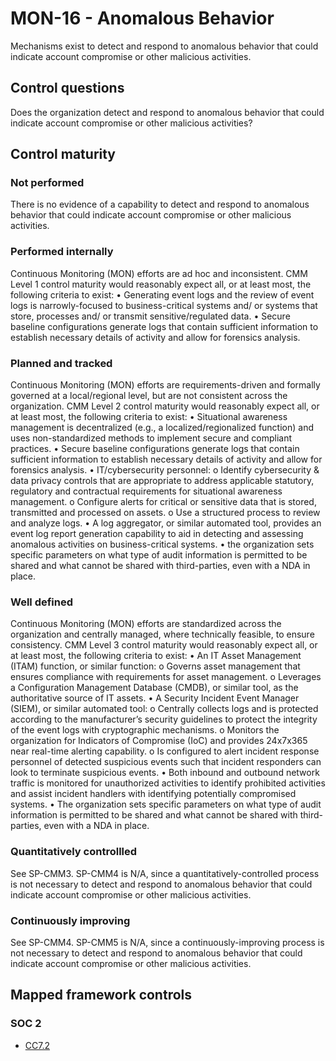 # MON-16 - Anomalous Behavior
Mechanisms exist to detect and respond to anomalous behavior that could indicate account compromise or other malicious activities.
## Control questions
Does the organization detect and respond to anomalous behavior that could indicate account compromise or other malicious activities?
## Control maturity
### Not performed
There is no evidence of a capability to detect and respond to anomalous behavior that could indicate account compromise or other malicious activities.
### Performed internally
Continuous Monitoring (MON) efforts are ad hoc and inconsistent. CMM Level 1 control maturity would reasonably expect all, or at least most, the following criteria to exist:
•	Generating event logs and the review of event logs is narrowly-focused to business-critical systems and/ or systems that store, processes and/ or transmit sensitive/regulated data.
•	Secure baseline configurations generate logs that contain sufficient information to establish necessary details of activity and allow for forensics analysis.
### Planned and tracked
Continuous Monitoring (MON) efforts are requirements-driven and formally governed at a local/regional level, but are not consistent across the organization. CMM Level 2 control maturity would reasonably expect all, or at least most, the following criteria to exist:
•	Situational awareness management is decentralized (e.g., a localized/regionalized function) and uses non-standardized methods to implement secure and compliant practices.
•	Secure baseline configurations generate logs that contain sufficient information to establish necessary details of activity and allow for forensics analysis.
•	IT/cybersecurity personnel:
o	Identify cybersecurity & data privacy controls that are appropriate to address applicable statutory, regulatory and contractual requirements for situational awareness management.
o	Configure alerts for critical or sensitive data that is stored, transmitted and processed on assets.
o	Use a structured process to review and analyze logs.
•	A log aggregator, or similar automated tool, provides an event log report generation capability to aid in detecting and assessing anomalous activities on business-critical systems. 
•	the organization sets specific parameters on what type of audit information is permitted to be shared and what cannot be shared with third-parties, even with a NDA in place.
### Well defined
Continuous Monitoring (MON) efforts are standardized across the organization and centrally managed, where technically feasible, to ensure consistency. CMM Level 3 control maturity would reasonably expect all, or at least most, the following criteria to exist:
•	An IT Asset Management (ITAM) function, or similar function:
o	Governs asset management that ensures compliance with requirements for asset management.
o	Leverages a Configuration Management Database (CMDB), or similar tool, as the authoritative source of IT assets.
•	A Security Incident Event Manager (SIEM), or similar automated tool:
o	Centrally collects logs and is protected according to the manufacturer’s security guidelines to protect the integrity of the event logs with cryptographic mechanisms.
o	Monitors the organization for Indicators of Compromise (IoC) and provides 24x7x365 near real-time alerting capability.
o	Is configured to alert incident response personnel of detected suspicious events such that incident responders can look to terminate suspicious events.
•	Both inbound and outbound network traffic is monitored for unauthorized activities to identify prohibited activities and assist incident handlers with identifying potentially compromised systems. 
•	The organization sets specific parameters on what type of audit information is permitted to be shared and what cannot be shared with third-parties, even with a NDA in place.
### Quantitatively controllled
See SP-CMM3. SP-CMM4 is N/A, since a quantitatively-controlled process is not necessary to detect and respond to anomalous behavior that could indicate account compromise or other malicious activities.
### Continuously improving
See SP-CMM4. SP-CMM5 is N/A, since a continuously-improving process is not necessary to detect and respond to anomalous behavior that could indicate account compromise or other malicious activities.
## Mapped framework controls
### SOC 2
- [CC7.2](../soc2/cc72.md)